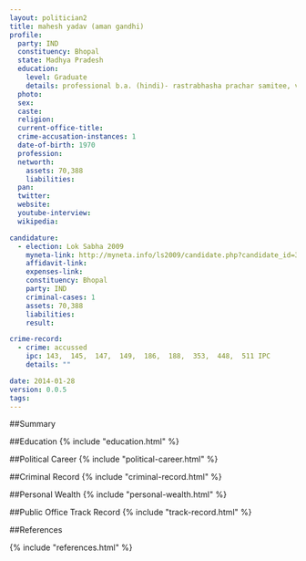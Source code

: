 ```yaml
---
layout: politician2
title: mahesh yadav (aman gandhi)
profile: 
  party: IND
  constituency: Bhopal
  state: Madhya Pradesh
  education: 
    level: Graduate
    details: professional b.a. (hindi)- rastrabhasha prachar samitee, vardha- 2001, vaidya virashad (1985-86),  ayurveda ratna (1988-89)
  photo: 
  sex: 
  caste: 
  religion: 
  current-office-title: 
  crime-accusation-instances: 1
  date-of-birth: 1970
  profession: 
  networth: 
    assets: 70,388
    liabilities: 
  pan: 
  twitter: 
  website: 
  youtube-interview: 
  wikipedia: 

candidature: 
  - election: Lok Sabha 2009
    myneta-link: http://myneta.info/ls2009/candidate.php?candidate_id=3411
    affidavit-link: 
    expenses-link: 
    constituency: Bhopal 
    party: IND
    criminal-cases: 1
    assets: 70,388
    liabilities: 
    result:  

crime-record: 
  - crime: accussed
    ipc: 143,  145,  147,  149,  186,  188,  353,  448,  511 IPC
    details: "" 

date: 2014-01-28
version: 0.0.5
tags: 
---
```

##Summary


##Education
{% include "education.html" %}


##Political Career
{% include "political-career.html" %}


##Criminal Record
{% include "criminal-record.html" %}


##Personal Wealth
{% include "personal-wealth.html" %}


##Public Office Track Record
{% include "track-record.html" %}


##References


{% include "references.html" %}